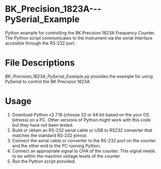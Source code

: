 # BK_Precision_1823A---PySerial_Example
Python example for controlling the BK Precision 1823A Frequency Counter. The Python script communicates to the instrument via the serial interface accesible through the RS-232 port.  

# File Descriptions
*BK_Precision_1823A_PySerial_Example.py* provides the example for using PySerial to control the BK Precision 1823A

# Usage
1. Download Python v2.7.18 (choose 32 or 64 bit based on the your OS bitness) on a PC.  Other versions of Python might work with this code but they have not been tested.
2. Build or obtain an RS-232 serial cable or USB to RS232 converter that matches the standard RS-232 pinout.
3. Connect the serial cable or converter to the RS-232 port on the counter and the other end to the PC running Python. 
4. Connect an appropriate signal to CHA of the counter.  This signal needs to be within the max/min voltage levels of the counter.
5. Run the Python script provided.
